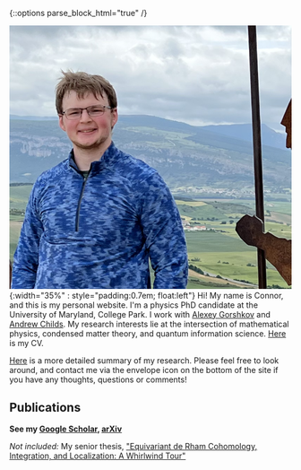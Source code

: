 {::options parse_block_html="true" /}


![headshot](/assets/smaller_alto.png){:width="35%" : style="padding:0.7em; float:left"} 
Hi! My name is Connor, and this is my personal website. I'm a physics PhD candidate at the University of Maryland, College Park. I work with [Alexey Gorshkov][gorshkov] and [Andrew Childs][achilds]. My research interests lie at the intersection of mathematical physics, condensed matter theory, and quantum information science. [Here][CV] is my CV.

[Here][Research] is a more detailed summary of my research. <!--I also am planning to have written up a number of posts about various things that interest me, be they fiction I've recently read, historical topics, or just mathematical and/or physical points I think don't get emphasized enough.--> Please feel free to look around, and contact me via the envelope icon on the bottom of the site if you have any thoughts, questions or comments!

<!--<br clear="left"/>-->


<script type="text/javascript">
	var arxiv_authorid = "0000-0001-9727-6967";
	var arxiv_format = "arxiv";
</script>
<script type="text/javascript" src="https://arxiv.org/js/myarticles.js"></script>

<!--<details>-->
<!--<summary markdown="0"><b>-->
## Publications
<!--</b></summary>-->

**See my [Google Scholar][google-scholar], [arXiv][arxiv]**

<div id="arxivfeed"></div>

*Not included:* My senior thesis, ["Equivariant de Rham Cohomology, Integration, and Localization: A Whirlwind Tour"][thesis]
</details>

[google-scholar]: https://scholar.google.com/citations?user=Mratg9YAAAAJ&hl=en
[arxiv]: https://arxiv.org/search/quant-ph?searchtype=author&query=Mooney,+T+C
[gorshkov]: https://jqi.umd.edu/people/alexey-gorshkov
[achilds]: https://www.cs.umd.edu/~amchilds/
[thesis]: https://connor-mooney.github.io/assets/docs/Senior_Thesis.pdf
[CV]: https://connor-mooney.github.io/assets/curriculumvitae.pdf
[Research]: https://connor-mooney.github.io/research
